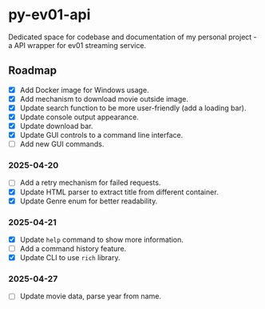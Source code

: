 # py-ev01-api
Dedicated space for codebase and documentation of my personal project - a API wrapper for ev01 streaming service.

## Roadmap
- [X] Add Docker image for Windows usage.
- [X] Add mechanism to download movie outside image.
- [X] Update search function to be more user-friendly (add a loading bar).
- [X] Update console output appearance.
- [X] Update download bar.
- [X] Update GUI controls to a command line interface.
- [ ] Add new GUI commands.

### 2025-04-20
- [ ] Add a retry mechanism for failed requests.
- [X] Update HTML parser to extract title from different container.
- [X] Update Genre enum for better readability.

### 2025-04-21
- [X] Update `help` command to show more information.
- [ ] Add a command history feature.
- [X] Update CLI to use `rich` library.

### 2025-04-27
- [ ] Update movie data, parse year from name.